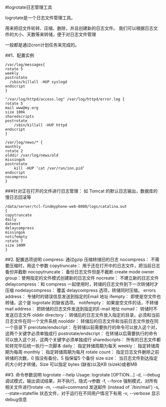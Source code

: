 
#logrotate日志管理工具

logrotate是一个日志文件管理工具。

用来把旧文件轮转、压缩、删除，并且创建新的日志文件。
我们可以根据日志文件的大小、天数等来转储，便于对日志文件管理

一般都是通过cron计划任务来完成的。
	
##1、配置实例
	
	/var/log/messages{
	rotate 5
	weekly
	postrotate
	  /sbin/killall -HUP syslogd	
	endscript	
	}

	"/var/log/httpd/access.log" /var/log/httpd/error.log {
	rotate 5
	mail www@my.org
	size 100k
	sharedscripts
	postrotate
		/sbin/killall -HUP httpd
	endscript
	}

	/var/log/news/* {
	monthly
	rotate 2
	olddir /var/log/news/old
	missingok
	postrotate
		kill -HUP ‘cat /var/run/inn.pid‘
	endscript
	nocompress
	}

###针对正在打开的文件进行日志管理：
如 Tomcat 的默认日志输出，数据库的慢日志回滚等

	/data/server/tcl-findmyphone-web-8080/logs/catalina.out 
	{
	copytruncate
	daily
	dateext
	delaycompress
	missingok
	notifempty
	rotate 7
	size 100M
	}

##2. 配置选项说明
	compress:		通过gzip 压缩转储旧的日志
	nocompress：		不需要压缩时，用这个参数
	copytruncate：		用于还在打开中的日志文件，把当前日志备份并截断
	nocopytruncate：		备份日志文件但是不截断
	create mode owner group：使用指定的文件模式创建新的日志文件
	nocreate：		不建立新的日志文件
	delaycompress：和 compress 一起使用时，转储的日志文件到下一次转储时才压缩
	nodelaycompress：	覆盖 delaycompress 选项，转储同时压缩。
	errors address：		专储时的错误信息发送到指定的Email 地址
	ifempty：		即使是空文件也转储，这个是 logrotate 的缺省选项。
	notifempty：		如果是空文件的话，不转储
	mail address：		把转储的日志文件发送到指定的E-mail 地址
	nomail：			转储时不发送日志文件
	olddir directory：	转储后的日志文件放入指定的目录，必须和当前日志文件在同一个文件系统
	noolddir：		转储后的日志文件和当前日志文件放在同一个目录下
	prerotate/endscript：	在转储以前需要执行的命令可以放入这个对，这两个关键字必须单独成行
	postrotate/endscript：	在转储以后需要执行的命令可以放入这个对，这两个关键字必须单独成行
	sharedscripts：		所有的日志文件都轮转完毕后统一执行一次脚本
	daily：			指定转储周期为每天
	weekly：			指定转储周期为每周
	monthly：		指定转储周期为每月
	rotate count：		指定日志文件删除之前转储的次数，0 指没有备份，5 指保留5 个备份
	size size：		当日志文件到达指定的大小时才转储，Size 可以指定 bytes (缺省)以及KB (sizek)或者MB

##3. 命令参数说明
 	logrotate --help
	Usage: logrotate [OPTION...] <configfile>
  	-d, --debug               调试模式，输出调试结果，并不执行。隐式-v参数
  	-f, --force               强制模式，对所有相关文件进行rotate
  	-m, --mail=command        发送邮件 (instead of `/bin/mail')
  	-s, --state=statefile     状态文件，对于运行在不同用户情况下有用
  	-v, --verbose             显示debug信息
